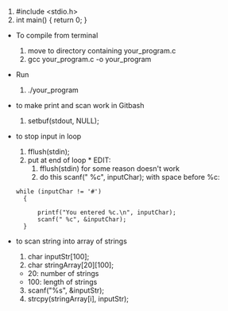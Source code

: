 1. #include <stdio.h>
2. int main() {
return 0;
}

* To compile from terminal
    1. move to directory containing your_program.c
    2. gcc your_program.c -o your_program
* Run
    1. ./your_program

* to make print and scan work in Gitbash
  1. setbuf(stdout, NULL);
* to stop input in loop
    1. fflush(stdin);
    2. put at end of loop
      * EDIT:
          1. fflush(stdin) for some reason doesn't work
          2. do this scanf(" %c", inputChar); with space before %c:

  ```
  while (inputChar != '#')
    {

        printf("You entered %c.\n", inputChar);
        scanf(" %c", &inputChar);
    }
  ```
* to scan string into array of strings
    1. char inputStr[100];
    2. char stringArray[20][100];
    * 20: number of strings
    * 100: length of strings
    3. scanf("%s", &inputStr);
    4. strcpy(stringArray[i], inputStr);